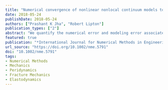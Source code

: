 ```yaml
---
title: "Numerical convergence of nonlinear nonlocal continuum models to local elastodynamics"
date: 2018-05-24
publishDate: 2018-05-24
authors: ["Prashant K Jha", "Robert Lipton"]
publication_types: ["2"]
abstract: "We quantify the numerical error and modeling error associated with replac- ing a nonlinear nonlocal bond-based peridynamic model with a local elasticity model or a linearized peridynamic model away from the fracture set. The non- local model treated here is characterized by a double-well potential and is a smooth version of the peridynamic model introduced in the work of Silling. The nonlinear peridynamic evolutions are shown to converge to the solution of linear elastodynamics at a rate linear with respect to the length scale $\\epsilon$ of non-local interaction. This rate also holds for the convergence of solutions of the linearized peridynamic model to the solution of the local elastodynamic model. For local linear Lagrange interpolation, the consistency error for the numerical approximation is found to depend on the ratio between mesh size $h$ and $\\epsilon$. More generally, for local Lagrange interpolation of order $p\\geq 1$, the consistency error is of order $hp∕\\epsilon$. A new stability theory for the time discretization is provided and an explicit generalization of the CFL condition on the time step and its relation to mesh size $h$ is given. Numerical simulations are provided illustrating the consistency error associated with the convergence of nonlinear and linearized peridynamics to linear elastodynamics."
featured: true
publication: "*International Journal for Numerical Methods in Engineering*"
url_source: "https://doi.org/10.1002/nme.5791"
doi: "10.1002/nme.5791"
tags:
- Numerical Methods
- Mechanics
- Peridynamics
- Fracture Mechanics
- Elastodynamics
---
```


